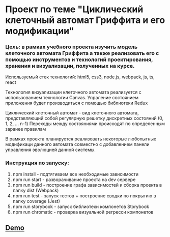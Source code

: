 # Проект по теме "Циклический клеточный автомат Гриффита и его модификации"

### Цель: в рамках учебного проекта изучить модель клеточного автомата Гриффита а также реализовать его с помощью инструментов и технологий проектирования, хранения и визуализации, полученных на курсе.

Используемый стек технологий: html5, css3, node.js, webpack, js, ts, react

Технология визуализации клеточного автомата реализуется с использованием технологии Canvas.
Упраление состоянием приложения будет производиться с помощью библиотеки Redux

Циклический клеточный автомат - вид клеточного автомата, представляющий собой регулярную решетку дискретных состояний (0, 1, 2, ... n-1)
Переходы между состояниями происходят по определенным заранее правилам

В рамках проекта планируется реализовать некоторые любопытные модификаци данного автомата совместно с добавлением панели управления эволюцией данной системы.



### Инструкция по запуску:

1) npm install - подтягиваем все необходимые зависимости
2) npm run start - разворачивание проекта на dev сервере
3) npm run build - построение графа зависимостей и сборка проекта в папку dist (Webpack)
4) npm run test - запуск тестов + построение сводки по покрытию в папку coverage (Jest)
5) npm run storybook - запуск библиотеки компонетов Storybook
6) npm run chromatic - проверка визуальной регресси компонетов

## [Demo](https://eugen-der-edle-ritter.github.io/Griffit-automaton/)